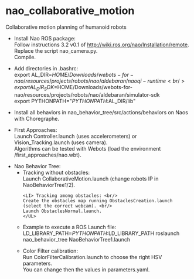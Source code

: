 nao_collaborative_motion
========================

Collaborative motion planning of humanoid robots

- Install Nao ROS package: <br/> 
Follow instructions 3.2 v0.1 of http://wiki.ros.org/nao/Installation/remote. <br/>
Replace the script nao_camera.py. <br/>
Compile.

- Add directories in .bashrc: <br/>
export AL_DIR=$HOME/Downloads/webots-for-nao/resources/projects/robots/nao/aldebaran/naoqi-runtime <br/>
export AL_DIR_SDK=$HOME/Downloads/webots-for-nao/resources/projects/robots/nao/aldebaran/simulator-sdk <br/>
export PYTHONPATH="$PYTHONPATH:$AL_DIR/lib"

- Install all behaviors in nao_behavior_tree/src/actions/behaviors on Naos with Choregraphe.

- First Approaches: <br/>
Launch Controller.launch (uses accelerometers) or Vision_Tracking.launch (uses camera). <br/> 
Algorithms can be tested with Webots (load the environment /first_approaches/nao.wbt). 

<UL TYPE="disc">
<LI> Nao Behavior Tree:
	<UL type="square">
	<LI> Tracking without obstacles: <br/>
	Launch CollaborativeMotion.launch (change robots IP in NaoBehaviorTree1/2).

	<LI> Tracking among obstacles: <br/>
	Create the obstacles map running ObstaclesCreation.launch (select the correct webcam). <br/>
	Launch ObstaclesNormal.launch.
	</UL>
</UL>

- Example to execute a ROS Launch file: <br/>
LD_LIBRARY_PATH=$PYTHONPATH:$LD_LIBRARY_PATH roslaunch nao_behavior_tree NaoBehaviorTree1.launch

- Color Filter calibration: <br/>
Run ColorFilterCalibration.launch to choose the right HSV parameters. <br/>
You can change then the values in parameters.yaml.

